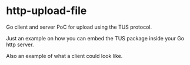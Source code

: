 # http-upload-file
Go client and server PoC for upload using the TUS protocol.

Just an example on how you can embed the TUS package inside your Go http server. 

Also an example of what a client could look like.
